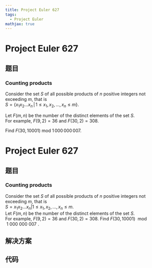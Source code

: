 ```yaml
---
title: Project Euler 627
tags:
  - Project Euler
mathjax: true
---
```

<escape><!-- more --></escape>
    
# Project Euler 627
## 题目
### Counting products

Consider the set $S$ of all possible products of $n$ positive integers not exceeding $m$, that is<br /> 
$S=\{ x_1x_2\dots x_n \, | \, 1 \le x_1, x_2, \dots, x_n \le m \}$.<br />

Let $F(m,n)$ be the number of the distinct elements of the set $S$.<br />
For example, $F(9, 2) = 36$ and $F(30,2)=308$.

Find $F(30, 10001)\text{ mod }1\,000\,000\,007$.


# Project Euler 627
## 题目
### Counting products

Consider the set $S$  of all possible products of $n$ positive integers not exceeding $m$, that is<br>$S={x_1x_2\ldots x_n|1\le x_1,x_2,\ldots,x_n\le m}.$<br>Let $F(m,n)$ be the number of the distinct elements of the set $S$.<br>For example, $F(9,2)=36$ and $F(30,2)=308$.
Find $F(30,10001) \mod 1\ 000\ 000\ 007$ .


## 解决方案


## 代码


